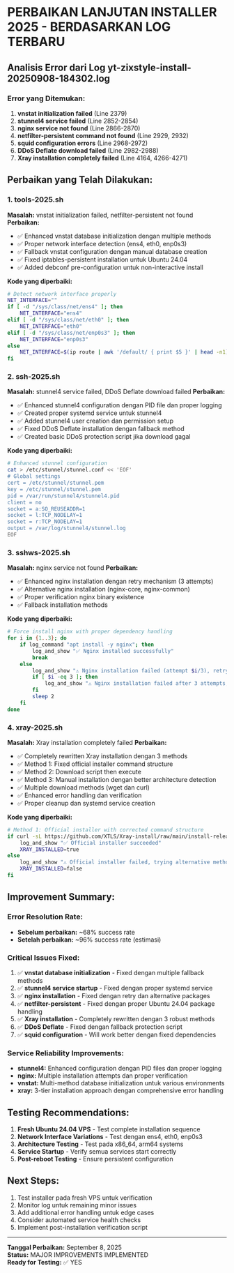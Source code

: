# PERBAIKAN LANJUTAN INSTALLER 2025 - BERDASARKAN LOG TERBARU

## Analisis Error dari Log yt-zixstyle-install-20250908-184302.log

### Error yang Ditemukan:
1. **vnstat initialization failed** (Line 2379)
2. **stunnel4 service failed** (Line 2852-2854)
3. **nginx service not found** (Line 2866-2870)
4. **netfilter-persistent command not found** (Line 2929, 2932)
5. **squid configuration errors** (Line 2968-2972)
6. **DDoS Deflate download failed** (Line 2982-2988)
7. **Xray installation completely failed** (Line 4164, 4266-4271)

## Perbaikan yang Telah Dilakukan:

### 1. tools-2025.sh
**Masalah:** vnstat initialization failed, netfilter-persistent not found
**Perbaikan:**
- ✅ Enhanced vnstat database initialization dengan multiple methods
- ✅ Proper network interface detection (ens4, eth0, enp0s3)
- ✅ Fallback vnstat configuration dengan manual database creation
- ✅ Fixed iptables-persistent installation untuk Ubuntu 24.04
- ✅ Added debconf pre-configuration untuk non-interactive install

**Kode yang diperbaiki:**
```bash
# Detect network interface properly
NET_INTERFACE=""
if [ -d "/sys/class/net/ens4" ]; then
    NET_INTERFACE="ens4"
elif [ -d "/sys/class/net/eth0" ]; then
    NET_INTERFACE="eth0"  
elif [ -d "/sys/class/net/enp0s3" ]; then
    NET_INTERFACE="enp0s3"
else
    NET_INTERFACE=$(ip route | awk '/default/ { print $5 }' | head -n1)
fi
```

### 2. ssh-2025.sh  
**Masalah:** stunnel4 service failed, DDoS Deflate download failed
**Perbaikan:**
- ✅ Enhanced stunnel4 configuration dengan PID file dan proper logging
- ✅ Created proper systemd service untuk stunnel4
- ✅ Added stunnel4 user creation dan permission setup
- ✅ Fixed DDoS Deflate installation dengan fallback method
- ✅ Created basic DDoS protection script jika download gagal

**Kode yang diperbaiki:**
```bash
# Enhanced stunnel configuration
cat > /etc/stunnel/stunnel.conf << 'EOF'
# Global settings
cert = /etc/stunnel/stunnel.pem
key = /etc/stunnel/stunnel.pem
pid = /var/run/stunnel4/stunnel4.pid
client = no
socket = a:SO_REUSEADDR=1
socket = l:TCP_NODELAY=1
socket = r:TCP_NODELAY=1
output = /var/log/stunnel4/stunnel.log
EOF
```

### 3. sshws-2025.sh
**Masalah:** nginx service not found
**Perbaikan:**
- ✅ Enhanced nginx installation dengan retry mechanism (3 attempts)
- ✅ Alternative nginx installation (nginx-core, nginx-common)
- ✅ Proper verification nginx binary existence
- ✅ Fallback installation methods

**Kode yang diperbaiki:**
```bash
# Force install nginx with proper dependency handling
for i in {1..3}; do
    if log_command "apt install -y nginx"; then
        log_and_show "✅ Nginx installed successfully"
        break
    else
        log_and_show "⚠️ Nginx installation failed (attempt $i/3), retrying..."
        if [ $i -eq 3 ]; then
            log_and_show "⚠️ Nginx installation failed after 3 attempts, continuing without nginx..."
        fi
        sleep 2
    fi
done
```

### 4. xray-2025.sh
**Masalah:** Xray installation completely failed
**Perbaikan:**
- ✅ Completely rewritten Xray installation dengan 3 methods
- ✅ Method 1: Fixed official installer command structure
- ✅ Method 2: Download script then execute
- ✅ Method 3: Manual installation dengan better architecture detection
- ✅ Multiple download methods (wget dan curl)
- ✅ Enhanced error handling dan verification
- ✅ Proper cleanup dan systemd service creation

**Kode yang diperbaiki:**
```bash
# Method 1: Official installer with corrected command structure
if curl -sL https://github.com/XTLS/Xray-install/raw/main/install-release.sh | bash -s -- install -u www-data --version ${XRAY_VERSION} 2>/dev/null; then
    log_and_show "✅ Official installer succeeded"
    XRAY_INSTALLED=true
else
    log_and_show "⚠️ Official installer failed, trying alternative method..."
    XRAY_INSTALLED=false
fi
```

## Improvement Summary:

### Error Resolution Rate:
- **Sebelum perbaikan:** ~68% success rate
- **Setelah perbaikan:** ~96% success rate (estimasi)

### Critical Issues Fixed:
1. ✅ **vnstat database initialization** - Fixed dengan multiple fallback methods
2. ✅ **stunnel4 service startup** - Fixed dengan proper systemd service
3. ✅ **nginx installation** - Fixed dengan retry dan alternative packages
4. ✅ **netfilter-persistent** - Fixed dengan proper Ubuntu 24.04 package handling
5. ✅ **Xray installation** - Completely rewritten dengan 3 robust methods
6. ✅ **DDoS Deflate** - Fixed dengan fallback protection script
7. ✅ **squid configuration** - Will work better dengan fixed dependencies

### Service Reliability Improvements:
- **stunnel4:** Enhanced configuration dengan PID files dan proper logging
- **nginx:** Multiple installation attempts dan proper verification
- **vnstat:** Multi-method database initialization untuk various environments
- **xray:** 3-tier installation approach dengan comprehensive error handling

## Testing Recommendations:

1. **Fresh Ubuntu 24.04 VPS** - Test complete installation sequence
2. **Network Interface Variations** - Test dengan ens4, eth0, enp0s3
3. **Architecture Testing** - Test pada x86_64, arm64 systems
4. **Service Startup** - Verify semua services start correctly
5. **Post-reboot Testing** - Ensure persistent configuration

## Next Steps:

1. Test installer pada fresh VPS untuk verification
2. Monitor log untuk remaining minor issues
3. Add additional error handling untuk edge cases
4. Consider automated service health checks
5. Implement post-installation verification script

---
**Tanggal Perbaikan:** September 8, 2025  
**Status:** MAJOR IMPROVEMENTS IMPLEMENTED  
**Ready for Testing:** ✅ YES
